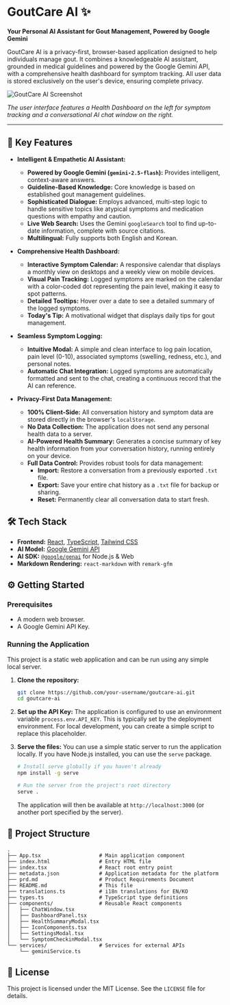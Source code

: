 # GoutCare AI ✨

**Your Personal AI Assistant for Gout Management, Powered by Google Gemini**

GoutCare AI is a privacy-first, browser-based application designed to help individuals manage gout. It combines a knowledgeable AI assistant, grounded in medical guidelines and powered by the Google Gemini API, with a comprehensive health dashboard for symptom tracking. All user data is stored exclusively on the user's device, ensuring complete privacy.

![GoutCare AI Screenshot](https://storage.googleapis.com/aip-dev-user-uploads/user-46549a75-1025-4591-95fd-2e70b22a2c17/57a75225-b467-4389-8b01-b5866162153c.png)

*The user interface features a Health Dashboard on the left for symptom tracking and a conversational AI chat window on the right.*

---

## 🚀 Key Features

- **Intelligent & Empathetic AI Assistant:**
  - **Powered by Google Gemini (`gemini-2.5-flash`):** Provides intelligent, context-aware answers.
  - **Guideline-Based Knowledge:** Core knowledge is based on established gout management guidelines.
  - **Sophisticated Dialogue:** Employs advanced, multi-step logic to handle sensitive topics like atypical symptoms and medication questions with empathy and caution.
  - **Live Web Search:** Uses the Gemini `googleSearch` tool to find up-to-date information, complete with source citations.
  - **Multilingual:** Fully supports both English and Korean.

- **Comprehensive Health Dashboard:**
  - **Interactive Symptom Calendar:** A responsive calendar that displays a monthly view on desktops and a weekly view on mobile devices.
  - **Visual Pain Tracking:** Logged symptoms are marked on the calendar with a color-coded dot representing the pain level, making it easy to spot patterns.
  - **Detailed Tooltips:** Hover over a date to see a detailed summary of the logged symptoms.
  - **Today's Tip:** A motivational widget that displays daily tips for gout management.

- **Seamless Symptom Logging:**
  - **Intuitive Modal:** A simple and clean interface to log pain location, pain level (0-10), associated symptoms (swelling, redness, etc.), and personal notes.
  - **Automatic Chat Integration:** Logged symptoms are automatically formatted and sent to the chat, creating a continuous record that the AI can reference.

- **Privacy-First Data Management:**
  - **100% Client-Side:** All conversation history and symptom data are stored directly in the browser's `localStorage`.
  - **No Data Collection:** The application does not send any personal health data to a server.
  - **AI-Powered Health Summary:** Generates a concise summary of key health information from your conversation history, running entirely on your device.
  - **Full Data Control:** Provides robust tools for data management:
    - **Import:** Restore a conversation from a previously exported `.txt` file.
    - **Export:** Save your entire chat history as a `.txt` file for backup or sharing.
    - **Reset:** Permanently clear all conversation data to start fresh.

## 🛠️ Tech Stack

- **Frontend:** [React](https://reactjs.org/), [TypeScript](https://www.typescriptlang.org/), [Tailwind CSS](https://tailwindcss.com/)
- **AI Model:** [Google Gemini API](https://ai.google.dev/)
- **AI SDK:** [`@google/genai`](https://www.npmjs.com/package/@google/genai) for Node.js & Web
- **Markdown Rendering:** `react-markdown` with `remark-gfm`

## ⚙️ Getting Started

### Prerequisites

- A modern web browser.
- A Google Gemini API Key.

### Running the Application

This project is a static web application and can be run using any simple local server.

1.  **Clone the repository:**
    ```bash
    git clone https://github.com/your-username/goutcare-ai.git
    cd goutcare-ai
    ```

2.  **Set up the API Key:**
    The application is configured to use an environment variable `process.env.API_KEY`. This is typically set by the deployment environment. For local development, you can create a simple script to replace this placeholder.

3.  **Serve the files:**
    You can use a simple static server to run the application locally. If you have Node.js installed, you can use the `serve` package.

    ```bash
    # Install serve globally if you haven't already
    npm install -g serve

    # Run the server from the project's root directory
    serve .
    ```
    The application will then be available at `http://localhost:3000` (or another port specified by the server).

## 📁 Project Structure

```
.
├── App.tsx                   # Main application component
├── index.html                # Entry HTML file
├── index.tsx                 # React root entry point
├── metadata.json             # Application metadata for the platform
├── prd.md                    # Product Requirements Document
├── README.md                 # This file
├── translations.ts           # i18n translations for EN/KO
├── types.ts                  # TypeScript type definitions
├── components/               # Reusable React components
│   ├── ChatWindow.tsx
│   ├── DashboardPanel.tsx
│   ├── HealthSummaryModal.tsx
│   ├── IconComponents.tsx
│   ├── SettingsModal.tsx
│   └── SymptomCheckinModal.tsx
└── services/                 # Services for external APIs
    └── geminiService.ts
```

## 📄 License

This project is licensed under the MIT License. See the `LICENSE` file for details.
